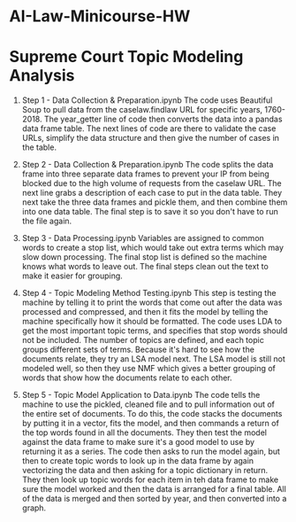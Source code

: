 # AI-Law-Minicourse-HW

<h1>Supreme Court Topic Modeling Analysis</h1> 

1. Step 1 - Data Collection & Preparation.ipynb
The code uses Beautiful Soup to pull data from the caselaw.findlaw URL for specific years, 1760-2018. The year_getter line of code then converts the data into a pandas data frame table. The next lines of code are there to validate the case URLs, simplify the data structure and then give the number of cases in the table. 

2. Step 2 - Data Collection & Preparation.ipynb
The code splits the data frame into three separate data frames to prevent your IP from being blocked due to the high volume of requests from the caselaw URL. The next line grabs a description of each case to put in the data table. They next take the three data frames and pickle them, and then combine them into one data table. The final step is to save it so you don't have to run the file again. 

3. Step 3 - Data Processing.ipynb
Variables are assigned to common words to create a stop list, which would take out extra terms which may slow down processing. The final stop list is defined so the machine knows what words to leave out. The final steps clean out the text to make it easier for grouping. 

4. Step 4 - Topic Modeling Method Testing.ipynb
This step is testing the machine by telling it to print the words that come out after the data was processed and compressed, and then it fits the model by telling the machine specifically how it should be formatted. The code uses LDA to get the most important topic terms, and specifies that stop words should not be included. The number of topics are defined, and each topic groups different sets of terms. Because it's hard to see how the documents relate, they try an LSA model next. The LSA model is still not modeled well, so then they use NMF which gives a better grouping of words that show how the documents relate to each other. 

5. Step 5 - Topic Model Application to Data.ipynb
The code tells the machine to use the pickled, cleaned file and to pull information out of the entire set of documents. To do this, the code stacks the documents by putting it in a vector, fits the model, and then commands a return of the top words found in all the documents. They then test the model against the data frame to make sure it's a good model to use by returning it as a series. The code then asks to run the model again, but then to create topic words to look up in the data frame by again vectorizing the data and then asking for a topic dictionary in return. They then look up topic words for each item in teh data frame to make sure the model worked and then the data is arranged for a final table. All of the data is merged and then sorted by year, and then converted into a graph. 